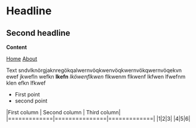 # Headline

## Second headline

**Content**

[Home]
[About]

Text sndvlknörgjaknregökqalwernvöqkwenvöqkwernvökqwernvöqekvn
 ewef jkwefln wefkn **lkefn** _lköwenflkwen_ flkwenm flkwenf lkfwen lfwefnm klen efkn lfkwef
 
 * First point
 * second point
 
|First column | Second column | Third column|
|=============|===============|=============|
|1|2|3|
|4|5|6|

[Home]: https://nhukretep.github.io/hello-world/
[About]: https://nhukretep.github.io/hello-world/about
